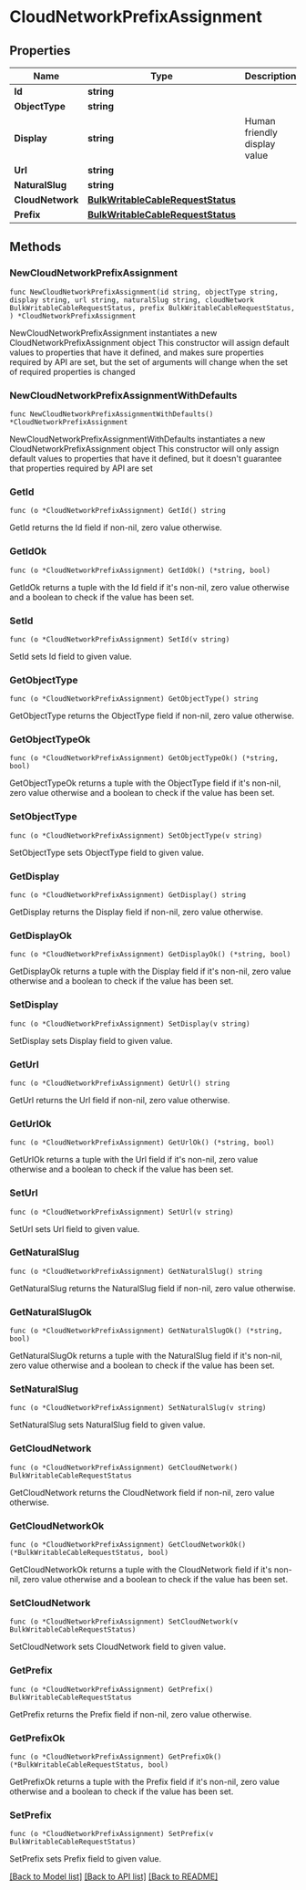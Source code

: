 # CloudNetworkPrefixAssignment

## Properties

Name | Type | Description | Notes
------------ | ------------- | ------------- | -------------
**Id** | **string** |  | [readonly] 
**ObjectType** | **string** |  | [readonly] 
**Display** | **string** | Human friendly display value | [readonly] 
**Url** | **string** |  | [readonly] 
**NaturalSlug** | **string** |  | [readonly] 
**CloudNetwork** | [**BulkWritableCableRequestStatus**](BulkWritableCableRequestStatus.md) |  | 
**Prefix** | [**BulkWritableCableRequestStatus**](BulkWritableCableRequestStatus.md) |  | 

## Methods

### NewCloudNetworkPrefixAssignment

`func NewCloudNetworkPrefixAssignment(id string, objectType string, display string, url string, naturalSlug string, cloudNetwork BulkWritableCableRequestStatus, prefix BulkWritableCableRequestStatus, ) *CloudNetworkPrefixAssignment`

NewCloudNetworkPrefixAssignment instantiates a new CloudNetworkPrefixAssignment object
This constructor will assign default values to properties that have it defined,
and makes sure properties required by API are set, but the set of arguments
will change when the set of required properties is changed

### NewCloudNetworkPrefixAssignmentWithDefaults

`func NewCloudNetworkPrefixAssignmentWithDefaults() *CloudNetworkPrefixAssignment`

NewCloudNetworkPrefixAssignmentWithDefaults instantiates a new CloudNetworkPrefixAssignment object
This constructor will only assign default values to properties that have it defined,
but it doesn't guarantee that properties required by API are set

### GetId

`func (o *CloudNetworkPrefixAssignment) GetId() string`

GetId returns the Id field if non-nil, zero value otherwise.

### GetIdOk

`func (o *CloudNetworkPrefixAssignment) GetIdOk() (*string, bool)`

GetIdOk returns a tuple with the Id field if it's non-nil, zero value otherwise
and a boolean to check if the value has been set.

### SetId

`func (o *CloudNetworkPrefixAssignment) SetId(v string)`

SetId sets Id field to given value.


### GetObjectType

`func (o *CloudNetworkPrefixAssignment) GetObjectType() string`

GetObjectType returns the ObjectType field if non-nil, zero value otherwise.

### GetObjectTypeOk

`func (o *CloudNetworkPrefixAssignment) GetObjectTypeOk() (*string, bool)`

GetObjectTypeOk returns a tuple with the ObjectType field if it's non-nil, zero value otherwise
and a boolean to check if the value has been set.

### SetObjectType

`func (o *CloudNetworkPrefixAssignment) SetObjectType(v string)`

SetObjectType sets ObjectType field to given value.


### GetDisplay

`func (o *CloudNetworkPrefixAssignment) GetDisplay() string`

GetDisplay returns the Display field if non-nil, zero value otherwise.

### GetDisplayOk

`func (o *CloudNetworkPrefixAssignment) GetDisplayOk() (*string, bool)`

GetDisplayOk returns a tuple with the Display field if it's non-nil, zero value otherwise
and a boolean to check if the value has been set.

### SetDisplay

`func (o *CloudNetworkPrefixAssignment) SetDisplay(v string)`

SetDisplay sets Display field to given value.


### GetUrl

`func (o *CloudNetworkPrefixAssignment) GetUrl() string`

GetUrl returns the Url field if non-nil, zero value otherwise.

### GetUrlOk

`func (o *CloudNetworkPrefixAssignment) GetUrlOk() (*string, bool)`

GetUrlOk returns a tuple with the Url field if it's non-nil, zero value otherwise
and a boolean to check if the value has been set.

### SetUrl

`func (o *CloudNetworkPrefixAssignment) SetUrl(v string)`

SetUrl sets Url field to given value.


### GetNaturalSlug

`func (o *CloudNetworkPrefixAssignment) GetNaturalSlug() string`

GetNaturalSlug returns the NaturalSlug field if non-nil, zero value otherwise.

### GetNaturalSlugOk

`func (o *CloudNetworkPrefixAssignment) GetNaturalSlugOk() (*string, bool)`

GetNaturalSlugOk returns a tuple with the NaturalSlug field if it's non-nil, zero value otherwise
and a boolean to check if the value has been set.

### SetNaturalSlug

`func (o *CloudNetworkPrefixAssignment) SetNaturalSlug(v string)`

SetNaturalSlug sets NaturalSlug field to given value.


### GetCloudNetwork

`func (o *CloudNetworkPrefixAssignment) GetCloudNetwork() BulkWritableCableRequestStatus`

GetCloudNetwork returns the CloudNetwork field if non-nil, zero value otherwise.

### GetCloudNetworkOk

`func (o *CloudNetworkPrefixAssignment) GetCloudNetworkOk() (*BulkWritableCableRequestStatus, bool)`

GetCloudNetworkOk returns a tuple with the CloudNetwork field if it's non-nil, zero value otherwise
and a boolean to check if the value has been set.

### SetCloudNetwork

`func (o *CloudNetworkPrefixAssignment) SetCloudNetwork(v BulkWritableCableRequestStatus)`

SetCloudNetwork sets CloudNetwork field to given value.


### GetPrefix

`func (o *CloudNetworkPrefixAssignment) GetPrefix() BulkWritableCableRequestStatus`

GetPrefix returns the Prefix field if non-nil, zero value otherwise.

### GetPrefixOk

`func (o *CloudNetworkPrefixAssignment) GetPrefixOk() (*BulkWritableCableRequestStatus, bool)`

GetPrefixOk returns a tuple with the Prefix field if it's non-nil, zero value otherwise
and a boolean to check if the value has been set.

### SetPrefix

`func (o *CloudNetworkPrefixAssignment) SetPrefix(v BulkWritableCableRequestStatus)`

SetPrefix sets Prefix field to given value.



[[Back to Model list]](../README.md#documentation-for-models) [[Back to API list]](../README.md#documentation-for-api-endpoints) [[Back to README]](../README.md)


